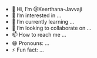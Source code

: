 - 👋 Hi, I’m @Keerthana-Javvaji
- 👀 I’m interested in ...
- 🌱 I’m currently learning ...
- 💞️ I’m looking to collaborate on ...
- 📫 How to reach me ...
- 😄 Pronouns: ...
- ⚡ Fun fact: ...

<!---
Keerthana-Javvaji/Keerthana-Javvaji is a ✨ special ✨ repository because its `README.md` (this file) appears on your GitHub profile.
You can click the Preview link to take a look at your changes.
--->
